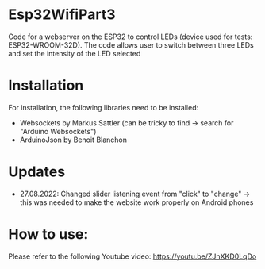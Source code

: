 # Esp32WifiPart3
Code for a webserver on the ESP32 to control LEDs (device used for tests: ESP32-WROOM-32D).
The code allows user to switch between three LEDs and set the intensity of the LED selected

# Installation
For installation, the following libraries need to be installed:
* Websockets by Markus Sattler (can be tricky to find -> search for "Arduino Websockets")
* ArduinoJson by Benoit Blanchon

# Updates
* 27.08.2022: Changed slider listening event from "click" to "change" -> this was needed to make the website work properly on Android phones

# How to use:
Please refer to the following Youtube video:
https://youtu.be/ZJnXKD0LqDo
